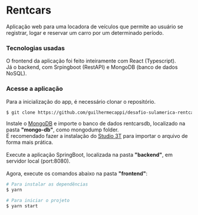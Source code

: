 # Rentcars
Aplicação web para uma locadora de veículos que permite ao usuário se registrar, logar e reservar um carro por um determinado período.

### Tecnologias usadas
O frontend da aplicação foi feito inteiramente com React (Typescript). <br />
Já o backend, com Srpingboot (RestAPI) e MongoDB (banco de dados NoSQL).

### Acesse a aplicação

Para a inicialização do app, é necessário clonar o repositório.
```bash
$ git clone https://github.com/guilhermecappi/desafio-sulamerica-rentcars.git
```
Instale o <a href="https://www.mongodb.com/" target="_blank">MongoDB</a> e importe o banco de dados rentcarsdb, localizado na pasta **"mongo-db"**, como mongodump folder. <br />
É recomendado fazer a instalação do <a href="https://studio3t.com/download/" target="_blank">Studio 3T</a> para importar o arquivo de forma mais prática. <br />
<br />
Execute a aplicação SpringBoot, localizada na pasta **"backend"**, em servidor local (port:8080). <br />
<br />
Agora, execute os comandos abaixo na pasta **"frontend"**:
```bash
# Para instalar as dependências
$ yarn

# Para iniciar o projeto
$ yarn start
```

